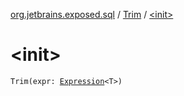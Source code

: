 [org.jetbrains.exposed.sql](../index.md) / [Trim](index.md) / [&lt;init&gt;](.)

# &lt;init&gt;

`Trim(expr: `[`Expression`](../-expression/index.md)`<T>)`